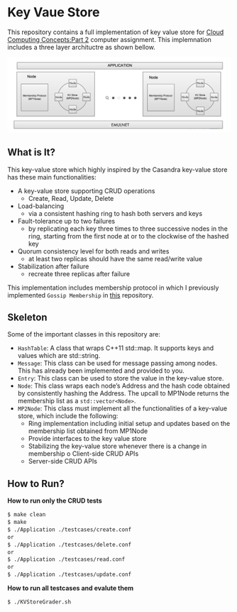 # Key Vaue Store
This repository contains a full implementation of key value store for [Cloud Computing Concepts:Part 2](https://www.coursera.org/learn/cloud-computing-2) computer assignment. This implemnation includes a three layer archituctre as shown bellow. 

<img src="./images/3layer.png" width=600>

## What is It?

This key-value store which highly inspired by the Casandra key-value store has these main functionalities:

* A key-value store supporting CRUD operations 
  * Create, Read, Update, Delete
* Load-balancing 
  * via a consistent hashing ring to hash both servers and keys
* Fault-tolerance up to two failures 
  * by replicating each key three times to three successive nodes in the ring, starting from the first node at or to the clockwise of the hashed key
* Quorum consistency level for both reads and writes 
  * at least two replicas should have the same read/write value
* Stabilization after failure 
  * recreate three replicas after failure

This implementation includes membership protocol in which I previously implemented `Gossip Membership` in [this](https://github.com/gsoosk/Gossip-Membership-Protocol) repository. 


## Skeleton
Some of the important classes in this repository are:
* `HashTable`: A class that wraps C++11 std::map. It supports keys and values which are std::string.
* `Message`: This class can be used for message passing among nodes. This has already been implemented and provided to you.
* `Entry`: This class can be used to store the value in the key-value store. 
* `Node`: This class wraps each node’s Address and the hash code obtained by consistently hashing the Address. The upcall to MP1Node returns the membership list as a `std::vector<Node>`.
* `MP2Node`: This class must implement all the functionalities of a key-value store, which include the following:
    * Ring implementation including initial setup and updates based on the membership list obtained from MP1Node
    * Provide interfaces to the key value store
    * Stabilizing the key-value store whenever there is a change in membership o Client-side CRUD APIs
    * Server-side CRUD APIs


## How to Run?

**How to run only the CRUD tests**
``` bash
$ make clean
$ make
$ ./Application ./testcases/create.conf
or 
$ ./Application ./testcases/delete.conf
or
$ ./Application ./testcases/read.conf
or
$ ./Application ./testcases/update.conf
```


**How to run all testcases and evalute them**
```bash
$ ./KVStoreGrader.sh
```